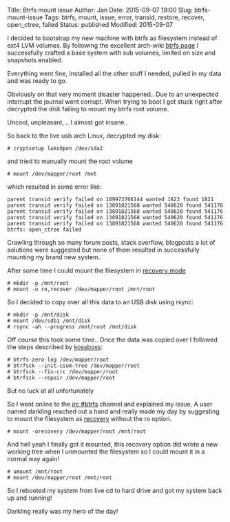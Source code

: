 Title:       Btrfs mount issue
Author:      Jan
Date: 	     2015-09-07 19:00
Slug:	     btrfs-mount-issue
Tags: 	     btrfs, mount, issue, error, transid, restore, recover, open_ctree, failed
Status:      published
Modified:    2015-09-07

I decided to bootstrap my new machine with btrfs as filesystem instead of ext4 LVM volumes. By following the excellent arch-wiki [btrfs page](https://wiki.archlinux.org/index.php/Btrfs) I successfully crafted a base system with sub volumes, limited on size and snapshots enabled.

Everything went fine, installed all the other stuff I needed, pulled in my data and was ready to go.

Obviously on that very moment disaster happened.. Due to an unexpected interrupt the journal went corrupt. When trying to boot I got stuck right after decrypted the disk failing to mount my btrfs root volume.

Uncool, unpleasant, .. I almost got insane..

So back to the live usb arch Linux, decrypted my disk:

```
# cryptsetup luksOpen /dev/sda2
```

and tried to manually mount the root volume

```
# mount /dev/mapper/root /mnt
```

which resulted in some error like:

```
parent transid verify failed on 109973766144 wanted 1823 found 1821
parent transid verify failed on 13891821568 wanted 540620 found 541176
parent transid verify failed on 13891821568 wanted 540620 found 541176
parent transid verify failed on 13891821568 wanted 540620 found 541176
parent transid verify failed on 13891821568 wanted 540620 found 541176
btrfs: open_ctree failed
```

Crawling through so many forum posts, stack overflow, blogposts a lot of solutions were suggested but none of them resulted in successfully mounting my brand new system..

After some time I could mount the filesystem in [recovery mode](http://ram.kossboss.com/btrfs-restore-curropt-system/)

```
# mkdir -p /mnt/root
# mount -o ro,recover /dev/mapper/root /mnt/root
```

So I decided to copy over all this data to an USB disk using rsync:

```
# mkdir -p /mnt/disk
# mount /dev/sdb1 /mnt/disk
# rsync -ah --progress /mnt/root /mnt/disk
```

Off course this took some time.. Once the data was copied over I followed the steps described by [kossboss](http://ram.kossboss.com/btrfs-transid-issue-explained-fix/):

```
# btrfs-zero-log /dev/mapper/root
# btrfsck --init-csum-tree /dev/mapper/root
# btrfsck --fix-crc /dev/mapper/root
# btrfsck --repair /dev/mapper/root
```

But no luck at all unfortunately

So I went online to the [irc #btrfs](http://irc.lc/freenode/btrfs/) channel and explained my issue. A user named darkling reached out a hand and really made my day by suggesting to mount the filesystem as [recovery](https://btrfs.wiki.kernel.org/index.php/Mount_options#Recovery) without the ro option.

```
# mount -orecovery /dev/mapper/root /mnt/root
```

And hell yeah I finally got it mounted, this recovery option did wrote a new working tree when I unmounted the filesystem so I could mount it in a normal way again!

```
# umount /mnt/root
# mount /dev/mapper/root /mnt/root
```

So I rebooted my system from live cd to hard drive and got my system back up and running!

Darkling really was my hero of the day!

